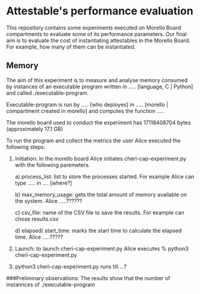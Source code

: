 # Attestable's performance evaluation

This repository contains some experiments executed on Morello Board compartments to evaluate some of its performance parameters. Our final aim is to evaluate the cost of instantiating attestables in the Morello Board. For example, how many of them can be instantiated.


## Memory
The aim of this experiment is to measure and analyse memory
consumed by instances of an executable
program written in ..... [language, C | Python] and called ./executable-program.

Executable-program is run by ..... [who deployes] in .....
[morello | compartment created in morello]
and computes the function .....

The morello board used to conduct the experiment
has 17118408704 bytes  (approximately 17.1 GB)

To run the program and collect the metrics the user
Alice executed the following steps:


1) Initiation: In the morello board Alice initiates cheri-cap-experiment.py with the
following paremeters.

    a) process_list: list to store the processes started. For
     example Alice can type .....  in .... [where?]

    b) max_memory_usage: gets the total amount of memory available on the system.
     Alice .....??????

    c) csv_file: name of the CSV file to save the results. For
       example can chose results.csv

    d) elapsed) start_time: marks the start time to calculate the elapsed time.
       Alice .....?????

1) Launch: to launch cheri-cap-experiment.py Alice executes
   % python3 cheri-cap-experiment.py

1) python3 cheri-cap-experiment.py runs till ...?


###Preliminary observations:
The results show that the number of instannces of ./executable-program
 


